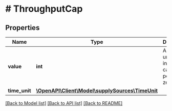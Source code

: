 # # ThroughputCap

## Properties

Name | Type | Description | Notes
------------ | ------------- | ------------- | -------------
**value** | **int** | An unsigned integer that can be only positive or zero. | [optional]
**time_unit** | [**\OpenAPI\Client\Model\supplySources\TimeUnit**](TimeUnit.md) |  | [optional]

[[Back to Model list]](../../README.md#models) [[Back to API list]](../../README.md#endpoints) [[Back to README]](../../README.md)
